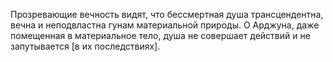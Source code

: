 Прозревающие вечность видят, что бессмертная душа трансцендентна, вечна и неподвластна гунам материальной природы. О Арджуна, даже помещенная в материальное тело, душа не совершает действий и не запутывается [в их последствиях].